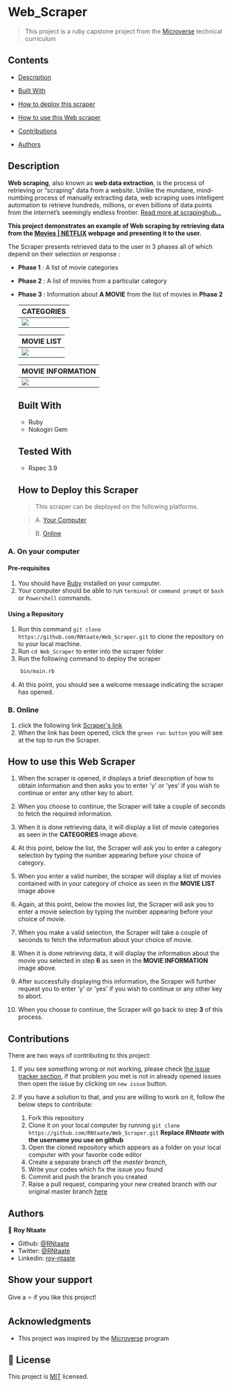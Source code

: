 # Web_Scraper

> This project is a ruby capstone project from the [Microverse](https://www.microverse.org/) technical curriculum

## Contents
- [Description](#description)

- [Built With](#built-with)

- [How to deploy this scraper](#how-to-deploy-this-scraper)

- [How to use this Web scraper](#how-to-use-this-web-scraper)

- [Contributions](#contributions)

- [Authors](#authors)

## Description

**Web scraping**, also known as **web data extraction**, is the process of retrieving or “scraping” data from a website. Unlike the mundane, mind-numbing process of manually extracting data, web scraping uses intelligent automation to retrieve hundreds, millions, or even billions of data points from the internet’s seemingly endless frontier. [Read more at scrapinghub...](https://www.scrapinghub.com/what-is-web-scraping/)

**This project demonstrates an example of Web scraping by retrieving data from the [Movies | NETFLIX](https://www.netflix.com/ug/browse/genre/34399) webpage and presenting it to the user.**


The Scraper presents retrieved data to the user in 3 phases all of which depend on their selection or response :

- **Phase 1** : A list of movie categories
- **Phase 2** : A list of movies from a particular category
- **Phase 3** : Information about **A MOVIE** from the list of movies in **Phase 2**


  CATEGORIES |
  -----------|
  ![](images/scraper1.png) |
  
  MOVIE LIST |
  -----------|
  ![](images/scraper2.png) |
  
  MOVIE INFORMATION |
  ------------------|
  ![](images/scraper3.png) |


  ## Built With

  - Ruby
  - Nokogiri Gem

  ## Tested With

  - Rspec 3.9

  ## How to Deploy this Scraper
  > This scraper can be deployed on the following platforms.

  > A. [Your Computer](#a-on-your-computer)

  > B. [Online](#b-online)


### A. On your computer

#### Pre-requisites
1. You should have [Ruby](https://www.ruby-lang.org/en/) installed on your computer.
1. Your computer should be able to run `terminal` or `command prompt` or `bash` or `Powershell` commands.

#### Using a Repository
1. Run this command `git clone https://github.com/RNtaate/Web_Scraper.git` to clone the repository on to your local machine.
1. Run `cd Web_Scraper` to enter into the scraper folder
1. Run the following command to deploy the scraper

```bash
    bin/main.rb
```
4. At this point, you should see a welcome message indicating the scraper has opened.

### B. Online

1. click the following link  [Scraper's link](https://repl.it/@RNtaate/WebScraper#bin/main.rb)
1. When the link has been opened, click the `green run button` you will see at the top to run the Scraper.

## How to use this Web Scraper
1. When the scraper is opened, it displays a brief description of how to obtain information and then asks you to enter 'y' or 'yes' if you wish to continue or enter any other key to abort.

1. When you choose to continue, the Scraper will take a couple of seconds to fetch the required information.
1. When it is done retrieving data, it will display a list of movie categories as seen in the **CATEGORIES** image above.
1. At this point, below the list, the Scraper will ask you to enter a category selection by typing the number appearing before your choice of category.
1. When you enter a valid number, the scraper will display a list of movies contained with in your category of choice as seen in the **MOVIE LIST** image above
1. Again, at this point, below the movies list, the Scraper will ask you to enter a movie selection by typing the number appearing before your choice of movie.
1. When you make a valid selection, the Scraper will take a couple of seconds to fetch the information about your choice of movie.
1. When it is done retrieving data, it will display the information about the movie you selected in step **6** as seen in the **MOVIE INFORMATION** image above.
1. After successfully displaying this information, the Scraper will further request you to enter 'y' or 'yes' if you wish to continue or any other key to abort.
1. When you choose to continue, the Scraper will go back to step **3** of this process.

## Contributions

There are two ways of contributing to this project:

1.  If you see something wrong or not working, please check [the issue tracker section](https://github.com/RNtaate/Web_Scraper/issues), if that problem you met is not in already opened issues then open the issue by clicking on `new issue` button.

2.  If you have a solution to that, and you are willing to work on it, follow the below steps to contribute:
    1.  Fork this repository
    1.  Clone it on your local computer by running `git clone https://github.com/RNtaate/Web_Scraper.git` __Replace *RNtaate* with the username you use on github__
    1.  Open the cloned repository which appears as a folder on your local computer with your favorite code editor
    1.  Create a separate branch off the *master branch*,
    1.  Write your codes which fix the issue you found
    1.  Commit and push the branch you created
    1.  Raise a pull request, comparing your new created branch with our original master branch [here](https://github.com/RNtaate/Web_Scraper)

  ## Authors

  👤 **Roy Ntaate**

- Github: [@RNtaate](https://github.com/RNtaate)
- Twitter: [@RNtaate](https://twitter.com/RNtaate)
- Linkedin: [roy-ntaate](https://linkedin.com/in/roy-ntaate)


## Show your support

Give a ⭐️ if you like this project!

## Acknowledgments

- This project was inspired by the [Microverse](https:www.microverse.org) program

## 📝 License

This project is [MIT](lic.url) licensed.
